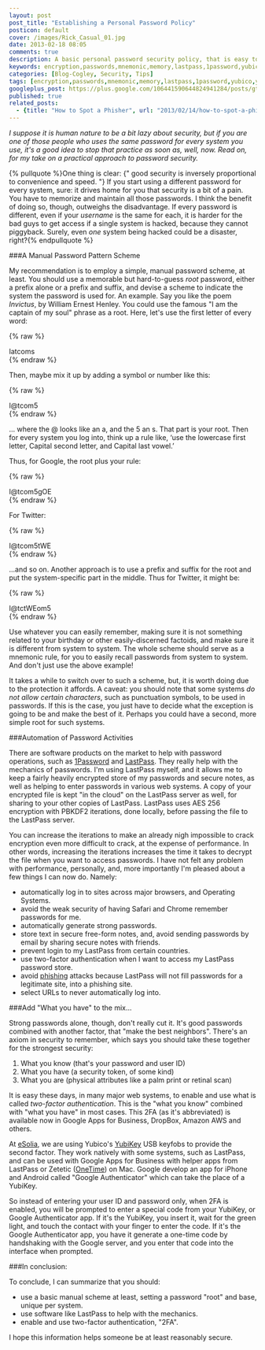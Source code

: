 ```yaml
---
layout: post
post_title: "Establishing a Personal Password Policy"
posticon: default
cover: /images/Rick_Casual_01.jpg
date: 2013-02-18 08:05
comments: true
description: A basic personal password security policy, that is easy to implement, by Rick Cogley.
keywords: encryption,passwords,mnemonic,memory,lastpass,1password,yubico,yubikey
categories: [Blog-Cogley, Security, Tips]
tags: [encryption,passwords,mnemonic,memory,lastpass,1password,yubico,yubikey]
googleplus_post: https://plus.google.com/106441590644824941284/posts/gt84GQtzYRC
published: true
related_posts:
  - {title: "How to Spot a Phisher", url: "2013/02/14/how-to-spot-a-phisher/"}
---
```


_I suppose it is human nature to be a bit lazy about security, but if you are one of those people who uses the same password for every system you use, it's a good idea to stop that practice as soon as, well, now. Read on, for my take on a practical approach to password security._

<!--more--> 

{% pullquote %}One thing is clear: {" good security is inversely proportional to convenience and speed. "} If you start using a different password for every system, sure: it drives home for you that security is a bit of a pain. You have to memorize and maintain all those passwords. I think the benefit of doing so, though, outweighs the disadvantage. If every password is different, even if your _username_ is the same for each, it is harder for the bad guys to get access if a single system is hacked, because they cannot piggyback. Surely, even _one_ system being hacked could be a disaster, right?{% endpullquote %} 

###A Manual Password Pattern Scheme

My recommendation is to employ a simple, manual password scheme, at least. You should use a memorable but hard-to-guess _root_ password, either a prefix alone or a prefix and suffix, and devise a scheme to indicate the system the password is used for. An example. Say you like the poem _Invictus_, by William Ernest Henley. You could use the famous "I am the captain of my soul" phrase as a root. Here, let's use the first letter of every word: 

{% raw %}<div class="alert alert-success">Iatcoms</div>{% endraw %}

Then, maybe mix it up by adding a symbol or number like this: 

{% raw %}<div class="alert alert-success">I@tcom5</div>{% endraw %}

… where the @ looks like an a, and the 5 an s. That part is your root. Then for every system you log into, think up a rule like, ‘use the lowercase first letter, Capital second letter, and Capital last vowel.’ 

Thus, for Google, the root plus your rule: 

{% raw %}<div class="alert alert-success">I@tcom5gOE</div>{% endraw %}

For Twitter: 

{% raw %}<div class="alert alert-success">I@tcom5tWE</div>{% endraw %}

...and so on. Another approach is to use a prefix and suffix for the root and put the system-specific part in the middle. Thus for Twitter, it might be: 

{% raw %}<div class="alert alert-success">I@tctWEom5</div>{% endraw %}

Use whatever you can easily remember, making sure it is not something related to your birthday or other easily-discerned factoids, and make sure it is different from system to system. The whole scheme should serve as a mnemonic rule, for you to easily recall passwords from system to system. And don't just use the above example!

It takes a while to switch over to such a scheme, but, it is worth doing due to the protection it affords. A caveat: you should note that some systems _do not allow certain characters_, such as punctuation symbols, to be used in passwords. If this is the case, you just have to decide what the exception is going to be and make the best of it. Perhaps you could have a second, more simple root for such systems. 

###Automation of Password Activities

There are software products on the market to help with password operations, such as [1Password](https://agilebits.com/onepassword) and [LastPass](https://lastpass.com). They really help with the mechanics of passwords. I'm using LastPass myself, and it allows me to keep a fairly heavily encrypted store of my passwords and secure notes, as well as helping to enter passwords in various web systems. A copy of your encrypted file is kept "in the cloud" on the LastPass server as well, for sharing to your other copies of LastPass. LastPass uses AES 256 encryption with PBKDF2 iterations, done locally, before passing the file to the LastPass server. 

You can increase the iterations to make an already nigh impossible to crack encryption even more difficult to crack, at the expense of performance. In other words, increasing the iterations increases the time it takes to decrypt the file when you want to access passwords. I have not felt any problem with performance, personally, and, more importantly I'm pleased about a few things I can now do. Namely:  

* automatically log in to sites across major browsers, and Operating Systems.
* avoid the weak security of having Safari and Chrome remember passwords for me.
* automatically generate strong passwords. 
* store text in secure free-form notes, and, avoid sending passwords by email by sharing secure notes with friends.
* prevent login to my LastPass from certain countries. 
* use two-factor authentication when I want to access my LastPass password store. 
* avoid [phishing](/articles/2013/02/14/how-to-spot-a-phisher/) attacks because LastPass will not fill passwords for a legitimate site, into a phishing site. 
* select URLs to never automatically log into. 

###Add "What you have" to the mix...

Strong passwords alone, though, don't really cut it. It's good passwords combined with another factor, that "make the best neighbors". There's an axiom in security to remember, which says you should take these together for the strongest security: 

1. What you know (that's your password and user ID)
1. What you have (a security token, of some kind)
1. What you are (physical attributes like a palm print or retinal scan)

It is easy these days, in many major web systems, to enable and use what is called _two-factor authentication_. This is the "what you know" combined with "what you have" in most cases. This 2FA (as it's abbreviated) is available now in Google Apps for Business, DropBox, Amazon AWS and others. 

At [eSolia](http://www.esolia.com), we are using Yubico's [YubiKey](http://www.yubico.com/products/yubikey-hardware/yubikey/) USB keyfobs to provide the second factor. They work natively with some systems, such as LastPass, and can be used with Google Apps for Business with helper apps from LastPass or Zetetic ([OneTime](http://zetetic.net/software-onetime)) on Mac. Google develop an app for iPhone and Android called "Google Authenticator" which can take the place of a YubiKey. 

So instead of entering your user ID and password only, when 2FA is enabled, you will be prompted to enter a special code from your YubiKey, or Google Authenticator app. If it's the YubiKey, you insert it, wait for the green light, and touch the contact with your finger to enter the code. If it's the Google Authenticator app, you have it generate a one-time code by handshaking with the Google server, and you enter that code into the interface when prompted. 

###In conclusion:

To conclude, I can summarize that you should: 

* use a basic manual scheme at least, setting a password "root" and base, unique per system.
* use software like LastPass to help with the mechanics. 
* enable and use two-factor authentication, "2FA". 

I hope this information helps someone be at least reasonably secure. 
